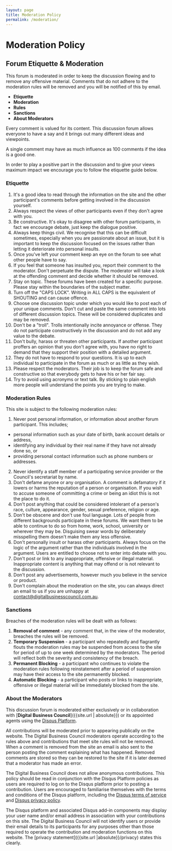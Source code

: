 ```yaml
---
layout: page
title: Moderation Policy
permalink: /moderation/
---
```


# Moderation Policy

## Forum Etiquette & Moderation

This forum is moderated in order to keep the discussion flowing and to remove any offensive material. Comments that do not
adhere to the moderation rules will be removed and you will be notified of this by email.

- **Etiquette**
- **Moderation**
- **Rules**
- **Sanctions**
- **About Moderators**

Every comment is valued for its content. This discussion forum allows everyone to have a say and it brings out many different
ideas and viewpoints.

A single comment may have as much influence as 100 comments if the idea is a good one.

In order to play a positive part in the discussion and to give your views maximum impact we encourage you to follow the etiquette
guide below.


### **Etiquette**

 1.  It's a good idea to read through the information on the site and the other participant's comments before getting involved in the        discussion yourself.
 2.  Always respect the views of other participants even if they don't agree with you.
 3.  Be constructive. It's okay to disagree with other forum participants, in fact we encourage debate, just keep the dialogue positive.
 4.  Always keep things civil. We recognise that this can be difficult sometimes, especially when you are passionate about an issue, but      it is important to keep the discussion focused on the issues rather than letting it deteriorate into personal insults.
 5.  Once you've left your comment keep an eye on the forum to see what other people have to say.
 6.  If you feel that someone has insulted you, report their comment to the moderator. Don't perpetuate the dispute. The moderator will      take a look at the offending comment and decide whether it should be removed.
 7.  Stay on topic. These forums have been created for a specific purpose. Please stay within the boundaries of the subject matter.
 8.  Turn off the "CAPS LOCK". Writing in ALL CAPS is the equivalent of SHOUTING and can cause offence.
 9.  Choose one discussion topic under which you would like to post each of your unique comments. Don't cut and paste the same comment        into lots of different discussion topics. These will be considered duplicates and may be removed.
 10. Don't be a "troll". Trolls intentionally incite annoyance or offense. They do not participate constructively in the discussion and
     do not add any value to the debate. 
 11. Don't bully, harass or threaten other participants. If another participant proffers an opinion that you don't agree with, you have      no right to demand that they support their position with a detailed argument.
 12. They do not have to respond to your questions. It is up to each individual to participate in the forum as much or as little as they      wish.
 13. Please respect the moderators. Their job is to keep the forum safe and constructive so that everybody gets to have his or her fair      say.
 14. Try to avoid using acronyms or text talk. By sticking to plain english more people will understand the points you are trying to          make.

### **Moderation Rules**

This site is subject to the following moderation rules:

1.  Never post personal information, or information about another forum participant. This includes; 
   - personal information such as your date of birth, bank account details or address,
   - identifying any individual by their real name if they have not already done so, or 
   - providing personal contact information such as phone numbers or addresses.
2.  Never identify a staff member of a participating service provider or the Council's secretariat by name.
3.  Don't defame anyone or any organisation. A comment is defamatory if it lowers or harms the reputation of a person or organisation.       If you wish to accuse someone of committing a crime or being an idiot this is not the place to do it.
4.  Don't post anything that could be considered intolerant of a person's race, culture, appearance, gender, sexual preference, religion     or age.
5.  Don't be obscene and don't use foul language. Lots of people from different backgrounds participate in these forums. We want them to     be able to continue to do so from home, work, school, university or wherever they may be. Disguising swear words by deliberately       misspelling them doesn't make them any less offensive.
6.  Don't personally insult or harass other participants. Always focus on the logic of the argument rather than the individuals involved     in the argument. Users are entitled to choose not to enter into debate with you.
7.  Don't post or link to any inappropriate, offensive or illegal material. Inappropriate content is anything that may offend or is not
     relevant to the discussion.
8.  Don't post any advertisements, however much you believe in the service or product.
9.  Don't complain about the moderation on the site, you can always direct an email to us if you are unhappy at contact@digitalbusinesscouncil.com.au.

### **Sanctions**

Breaches of the moderation rules will be dealt with as follows:

 1. **Removal of comment** - any comment that, in the view of the moderator, breaches the rules will be removed.
 2. **Temporary Suspension** - a participant who repeatedly and flagrantly flouts the moderation rules may be suspended from access to         the site for period of up to one week determined by the moderators. The period will reflect both the severity and consistency of       the breach.
 3. **Permanent Blocking** - a participant who continues to violate the moderation rules following reinstatement after a period of             suspension may have their access to the site permanently blocked.
 4. **Automatic Blocking** - a participant who posts or links to inappropriate, offensive or illegal material will be immediately blocked from the site.

### **About the Moderators**

This discussion forum is moderated either exclusively or in collaboration with [**Digital Business Council**]({{site.url | absolute}}) or its appointed agents using the [Disqus Platform](https://disqus.com/).

All contributions will be moderated prior to appearing publically on the website.  The Digital Business Council moderators operate according to the rules above and contributions that meet site rules will not be removed. When a comment is removed from the site an email is also sent to the person posting the comment explaining what has happened.  Removed comments are stored so they can be restored to the site if it is later deemed that a moderator has made an error. 

The Digital Business Council does not allow anonymous contributions.  This policy should be read in conjunction with the Disqus Platform policies as users are required to log on to the Disqus platform prior to posting a contribution.    Users are encouraged to familiarise themselves with the terms and conditions of the Disqus platform, including the [Disqus terms of service](https://help.disqus.com/customer/portal/articles/466260-terms-of-service) and [Disqus privacy policy](https://help.disqus.com/customer/portal/articles/466259-privacy-policy). 

The Disqus platform and associated Disqus add-in components may display your user name and/or email address in association with your contributions on this site.  The Digital Business Council will not identify users or provide their email details to its participants for any purposes other than those required to operate the contribution and moderation functions on this website. The [privacy statement]({{site.url |absolute}}/privacy) states this clearly.
